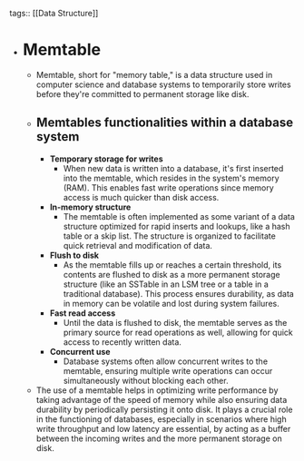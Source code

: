 tags:: [[Data Structure]]

- # Memtable
	- Memtable, short for "memory table," is a data structure used in computer science and database systems to temporarily store writes before they're committed to permanent storage like disk.
	- ## Memtables functionalities within a database system
		- **Temporary storage for writes**
			- When new data is written into a database, it's first inserted into the memtable, which resides in the system's memory (RAM). This enables fast write operations since memory access is much quicker than disk access.
		- **In-memory structure**
			- The memtable is often implemented as some variant of a data structure optimized for rapid inserts and lookups, like a hash table or a skip list. The structure is organized to facilitate quick retrieval and modification of data.
		- **Flush to disk**
			- As the memtable fills up or reaches a certain threshold, its contents are flushed to disk as a more permanent storage structure (like an SSTable in an LSM tree or a table in a traditional database). This process ensures durability, as data in memory can be volatile and lost during system failures.
		- **Fast read access**
			- Until the data is flushed to disk, the memtable serves as the primary source for read operations as well, allowing for quick access to recently written data.
		- **Concurrent use**
			- Database systems often allow concurrent writes to the memtable, ensuring multiple write operations can occur simultaneously without blocking each other.
	- The use of a memtable helps in optimizing write performance by taking advantage of the speed of memory while also ensuring data durability by periodically persisting it onto disk. It plays a crucial role in the functioning of databases, especially in scenarios where high write throughput and low latency are essential, by acting as a buffer between the incoming writes and the more permanent storage on disk.